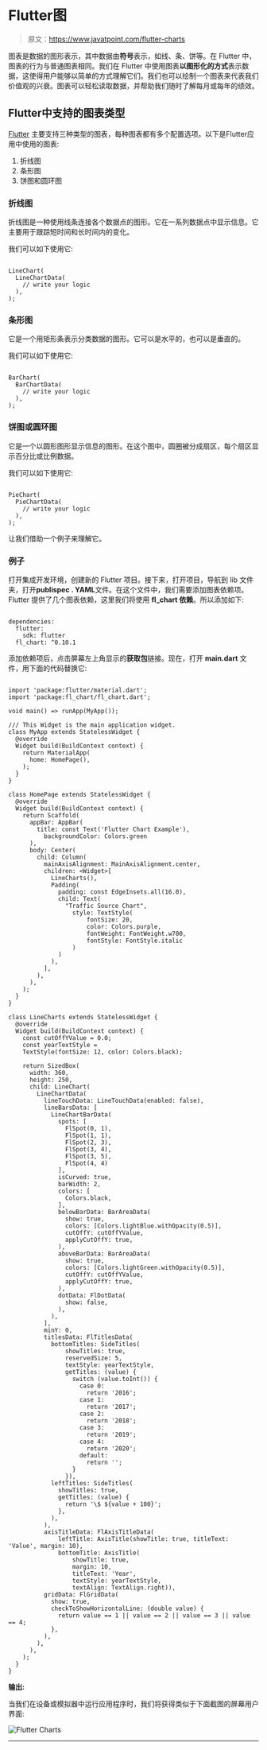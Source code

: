 # Flutter图

> 原文：<https://www.javatpoint.com/flutter-charts>

图表是数据的图形表示，其中数据由**符号**表示，如线、条、饼等。在 Flutter 中，图表的行为与普通图表相同。我们在 Flutter 中使用图表**以图形化的方式**表示数据，这使得用户能够以简单的方式理解它们。我们也可以绘制一个图表来代表我们价值观的兴衰。图表可以轻松读取数据，并帮助我们随时了解每月或每年的绩效。

## Flutter中支持的图表类型

[Flutter](https://www.javatpoint.com/flutter) 主要支持三种类型的图表，每种图表都有多个配置选项。以下是Flutter应用中使用的图表:

1.  折线图
2.  条形图
3.  饼图和圆环图

### 折线图

折线图是一种使用线条连接各个数据点的图形。它在一系列数据点中显示信息。它主要用于跟踪短时间和长时间内的变化。

我们可以如下使用它:

```

LineChart(
  LineChartData(
    // write your logic
  ),
);

```

### 条形图

它是一个用矩形条表示分类数据的图形。它可以是水平的，也可以是垂直的。

我们可以如下使用它:

```

BarChart(
  BarChartData(
    // write your logic
  ),
);

```

### 饼图或圆环图

它是一个以圆形图形显示信息的图形。在这个图中，圆圈被分成扇区，每个扇区显示百分比或比例数据。

我们可以如下使用它:

```

PieChart(
  PieChartData(
    // write your logic
  ),
);

```

让我们借助一个例子来理解它。

### 例子

打开集成开发环境，创建新的 Flutter 项目。接下来，打开项目，导航到 lib 文件夹，打开**publispec . YAML**文件。在这个文件中，我们需要添加图表依赖项。Flutter 提供了几个图表依赖，这里我们将使用 **fl_chart 依赖**。所以添加如下:

```

dependencies:
  flutter:
    sdk: flutter
  fl_chart: ^0.10.1 

```

添加依赖项后，点击屏幕左上角显示的**获取包**链接。现在，打开 **main.dart** 文件，用下面的代码替换它:

```

import 'package:flutter/material.dart';
import 'package:fl_chart/fl_chart.dart';

void main() => runApp(MyApp());

/// This Widget is the main application widget.
class MyApp extends StatelessWidget {
  @override
  Widget build(BuildContext context) {
    return MaterialApp(
      home: HomePage(),
    );
  }
}

class HomePage extends StatelessWidget {
  @override
  Widget build(BuildContext context) {
    return Scaffold(
      appBar: AppBar(
        title: const Text('Flutter Chart Example'),
          backgroundColor: Colors.green
      ),
      body: Center(
        child: Column(
          mainAxisAlignment: MainAxisAlignment.center,
          children: <Widget>[
            LineCharts(),
            Padding(
              padding: const EdgeInsets.all(16.0),
              child: Text(
                "Traffic Source Chart",
                  style: TextStyle(
                      fontSize: 20,
                      color: Colors.purple,
                      fontWeight: FontWeight.w700,
                      fontStyle: FontStyle.italic
                  )
              )
            ),
          ],
        ),
      ),
    );
  }
}

class LineCharts extends StatelessWidget {
  @override
  Widget build(BuildContext context) {
    const cutOffYValue = 0.0;
    const yearTextStyle =
    TextStyle(fontSize: 12, color: Colors.black);

    return SizedBox(
      width: 360,
      height: 250,
      child: LineChart(
        LineChartData(
          lineTouchData: LineTouchData(enabled: false),
          lineBarsData: [
            LineChartBarData(
              spots: [
                FlSpot(0, 1),
                FlSpot(1, 1),
                FlSpot(2, 3),
                FlSpot(3, 4),
                FlSpot(3, 5),
                FlSpot(4, 4)
              ],
              isCurved: true,
              barWidth: 2,
              colors: [
                Colors.black,
              ],
              belowBarData: BarAreaData(
                show: true,
                colors: [Colors.lightBlue.withOpacity(0.5)],
                cutOffY: cutOffYValue,
                applyCutOffY: true,
              ),
              aboveBarData: BarAreaData(
                show: true,
                colors: [Colors.lightGreen.withOpacity(0.5)],
                cutOffY: cutOffYValue,
                applyCutOffY: true,
              ),
              dotData: FlDotData(
                show: false,
              ),
            ),
          ],
          minY: 0,
          titlesData: FlTitlesData(
            bottomTitles: SideTitles(
                showTitles: true,
                reservedSize: 5,
                textStyle: yearTextStyle,
                getTitles: (value) {
                  switch (value.toInt()) {
                    case 0:
                      return '2016';
                    case 1:
                      return '2017';
                    case 2:
                      return '2018';
                    case 3:
                      return '2019';
                    case 4:
                      return '2020';
                    default:
                      return '';
                  }
                }),
            leftTitles: SideTitles(
              showTitles: true,
              getTitles: (value) {
                return '\$ ${value + 100}';
              },
            ),
          ),
          axisTitleData: FlAxisTitleData(
              leftTitle: AxisTitle(showTitle: true, titleText: 'Value', margin: 10),
              bottomTitle: AxisTitle(
                  showTitle: true,
                  margin: 10,
                  titleText: 'Year',
                  textStyle: yearTextStyle,
                  textAlign: TextAlign.right)),
          gridData: FlGridData(
            show: true,
            checkToShowHorizontalLine: (double value) {
              return value == 1 || value == 2 || value == 3 || value == 4;
            },
          ),
        ),
      ),
    );
  }
}

```

**输出:**

当我们在设备或模拟器中运行应用程序时，我们将获得类似于下面截图的屏幕用户界面:

![Flutter Charts](img/59d4c54abf06eb0a73b5821960139333.png)

* * *